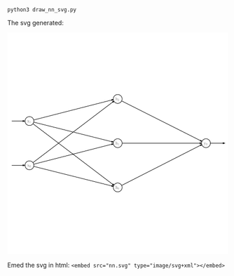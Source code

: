 #
`python3 draw_nn_svg.py`
  
The svg generated:
  
![nn](nn.svg)
  
Emed the svg in html: `<embed src="nn.svg" type="image/svg+xml"></embed>`
